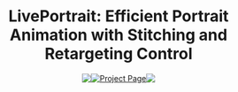 <div style="display: flex; justify-content: center; align-items: center; text-align: center;">
    <div>
        <h1>LivePortrait: Efficient Portrait Animation with Stitching and Retargeting Control</h1>
        <div style="display: flex; justify-content: center; align-items: center; text-align: center;>
            <a href=""><img src="https://img.shields.io/badge/arXiv-XXXX.XXXX-red"></a>
            <a href="https://liveportrait.github.io"><img src="https://img.shields.io/badge/Project_Page-LivePortrait-green" alt="Project Page"></a>
            <a href="https://github.com/KwaiVGI/LivePortrait"><img src="https://img.shields.io/badge/Github-Code-blue"></a>
        </div>
    </div>
</div>
